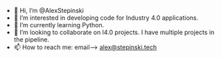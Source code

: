 - 👋 Hi, I’m @AlexStepinski
- 👀 I’m interested in developing code for Industry 4.0 applications.
- 🌱 I’m currently learning Python.
- 💞️ I’m looking to collaborate on I4.0 projects.  I have multiple projects in the pipeline.
- 📫 How to reach me:  email--> alex@stepinski.tech

<!---
AlexStepinski/AlexStepinski is a ✨ special ✨ repository because its `README.md` (this file) appears on your GitHub profile.
You can click the Preview link to take a look at your changes.
--->
